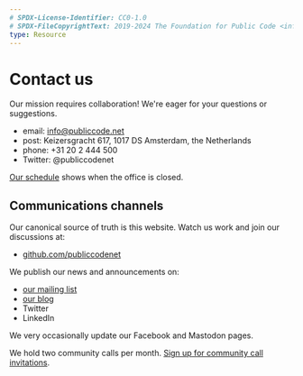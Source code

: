 ```yaml
---
# SPDX-License-Identifier: CC0-1.0
# SPDX-FileCopyrightText: 2019-2024 The Foundation for Public Code <info@publiccode.net>
type: Resource
---
```


# Contact us

Our mission requires collaboration! We're eager for your questions or suggestions.

+ email: <info@publiccode.net>
+ post: Keizersgracht 617, 1017 DS Amsterdam, the Netherlands
+ phone: +31 20 2 444 500
+ Twitter: @publiccodenet

[Our schedule](yearly-schedule.md) shows when the office is closed.

## Communications channels

Our canonical source of truth is this website. Watch us work and join our discussions at:

+ [github.com/publiccodenet](https://github.com/publiccodenet/)

We publish our news and announcements on:

+ [our mailing list](https://odoo.publiccode.net/survey/start/594b9243-c7e5-4bc1-8714-35137c971842)
+ [our blog](https://blog.publiccode.net/)
+ Twitter
+ LinkedIn

We very occasionally update our Facebook and Mastodon pages.

We hold two community calls per month. [Sign up for community call invitations](https://forms.gle/gn7wR2Eaxbv5g1BF9).
